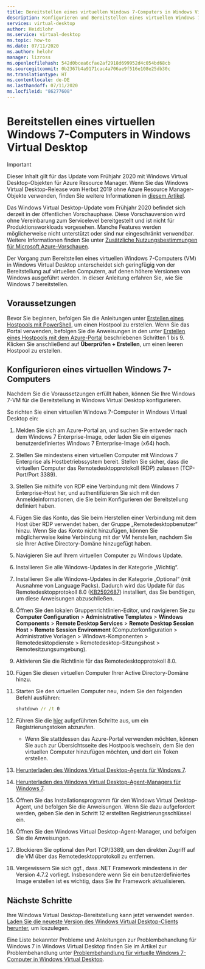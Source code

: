```yaml
---
title: Bereitstellen eines virtuellen Windows 7-Computers in Windows Virtual Desktop – Azure
description: Konfigurieren und Bereitstellen eines virtuellen Windows 7-Computers in Windows Virtual Desktop.
services: virtual-desktop
author: Heidilohr
ms.service: virtual-desktop
ms.topic: how-to
ms.date: 07/11/2020
ms.author: helohr
manager: lizross
ms.openlocfilehash: 542d0bcea6cfae2af2918d699952d4c054bd68cb
ms.sourcegitcommit: 0b2367b4a9171cac4a706ae9f516e108e25db30c
ms.translationtype: HT
ms.contentlocale: de-DE
ms.lasthandoff: 07/11/2020
ms.locfileid: "86277608"
---
```

# <a name="deploy-a-windows-7-virtual-machine-on-windows-virtual-desktop"></a>Bereitstellen eines virtuellen Windows 7-Computers in Windows Virtual Desktop

>[!IMPORTANT]
>Dieser Inhalt gilt für das Update vom Frühjahr 2020 mit Windows Virtual Desktop-Objekten für Azure Resource Manager. Wenn Sie das Windows Virtual Desktop-Release vom Herbst 2019 ohne Azure Resource Manager-Objekte verwenden, finden Sie weitere Informationen in [diesem Artikel](./virtual-desktop-fall-2019/deploy-windows-7-virtual-machine.md).
>
> Das Windows Virtual Desktop-Update vom Frühjahr 2020 befindet sich derzeit in der öffentlichen Vorschauphase. Diese Vorschauversion wird ohne Vereinbarung zum Servicelevel bereitgestellt und ist nicht für Produktionsworkloads vorgesehen. Manche Features werden möglicherweise nicht unterstützt oder sind nur eingeschränkt verwendbar. 
> Weitere Informationen finden Sie unter [Zusätzliche Nutzungsbestimmungen für Microsoft Azure-Vorschauen](https://azure.microsoft.com/support/legal/preview-supplemental-terms/).

Der Vorgang zum Bereitstellen eines virtuellen Windows 7-Computers (VM) in Windows Virtual Desktop unterscheidet sich geringfügig von der Bereitstellung auf virtuellen Computern, auf denen höhere Versionen von Windows ausgeführt werden. In dieser Anleitung erfahren Sie, wie Sie Windows 7 bereitstellen.

## <a name="prerequisites"></a>Voraussetzungen

Bevor Sie beginnen, befolgen Sie die Anleitungen unter [Erstellen eines Hostpools mit PowerShell](create-host-pools-powershell.md), um einen Hostpool zu erstellen. Wenn Sie das Portal verwenden, befolgen Sie die Anweisungen in den unter [Erstellen eines Hostpools mit dem Azure-Portal](create-host-pools-azure-marketplace.md) beschriebenen Schritten 1 bis 9. Klicken Sie anschließend auf **Überprüfen + Erstellen**, um einen leeren Hostpool zu erstellen. 

## <a name="configure-a-windows-7-virtual-machine"></a>Konfigurieren eines virtuellen Windows 7-Computers

Nachdem Sie die Voraussetzungen erfüllt haben, können Sie Ihre Windows 7-VM für die Bereitstellung in Windows Virtual Desktop konfigurieren.

So richten Sie einen virtuellen Windows 7-Computer in Windows Virtual Desktop ein:

1. Melden Sie sich am Azure-Portal an, und suchen Sie entweder nach dem Windows 7 Enterprise-Image, oder laden Sie ein eigenes benutzerdefiniertes Windows 7 Enterprise-Image (x64) hoch.
2. Stellen Sie mindestens einen virtuellen Computer mit Windows 7 Enterprise als Hostbetriebssystem bereit. Stellen Sie sicher, dass die virtuellen Computer das Remotedesktopprotokoll (RDP) zulassen (TCP-Port/Port 3389).
3. Stellen Sie mithilfe von RDP eine Verbindung mit dem Windows 7 Enterprise-Host her, und authentifizieren Sie sich mit den Anmeldeinformationen, die Sie beim Konfigurieren der Bereitstellung definiert haben.
4. Fügen Sie das Konto, das Sie beim Herstellen einer Verbindung mit dem Host über RDP verwendet haben, der Gruppe „Remotedesktopbenutzer“ hinzu. Wenn Sie das Konto nicht hinzufügen, können Sie möglicherweise keine Verbindung mit der VM herstellen, nachdem Sie sie Ihrer Active Directory-Domäne hinzugefügt haben.
5. Navigieren Sie auf Ihrem virtuellen Computer zu Windows Update.
6. Installieren Sie alle Windows-Updates in der Kategorie „Wichtig“.
7. Installieren Sie alle Windows-Updates in der Kategorie „Optional“ (mit Ausnahme von Language Packs). Dadurch wird das Update für das Remotedesktopprotokoll 8.0 ([KB2592687](https://www.microsoft.com/download/details.aspx?id=35387)) installiert, das Sie benötigen, um diese Anweisungen abzuschließen.
8. Öffnen Sie den lokalen Gruppenrichtlinien-Editor, und navigieren Sie zu **Computer Configuration** > **Administrative Templates** > **Windows Components** > **Remote Desktop Services** > **Remote Desktop Session Host** > **Remote Session Environment** (Computerkonfiguration > Administrative Vorlagen > Windows-Komponenten > Remotedesktopdienste > Remotedesktop-Sitzungshost > Remotesitzungsumgebung).
9. Aktivieren Sie die Richtlinie für das Remotedesktopprotokoll 8.0.
10. Fügen Sie diesen virtuellen Computer Ihrer Active Directory-Domäne hinzu.
11. Starten Sie den virtuellen Computer neu, indem Sie den folgenden Befehl ausführen:

     ```cmd
     shutdown /r /t 0
     ```

12. Führen Sie die [hier](/powershell/module/az.desktopvirtualization/new-azwvdregistrationinfo?view=azps-4.3.0) aufgeführten Schritte aus, um ein Registrierungstoken abzurufen.
      
      - Wenn Sie stattdessen das Azure-Portal verwenden möchten, können Sie auch zur Übersichtsseite des Hostpools wechseln, dem Sie den virtuellen Computer hinzufügen möchten, und dort ein Token erstellen.
  
13. [Herunterladen des Windows Virtual Desktop-Agents für Windows 7](https://query.prod.cms.rt.microsoft.com/cms/api/am/binary/RE3JZCm).
14. [Herunterladen des Windows Virtual Desktop-Agent-Managers für Windows 7](https://query.prod.cms.rt.microsoft.com/cms/api/am/binary/RE3K2e3).
15. Öffnen Sie das Installationsprogramm für den Windows Virtual Desktop-Agent, und befolgen Sie die Anweisungen. Wenn Sie dazu aufgefordert werden, geben Sie den in Schritt 12 erstellten Registrierungsschlüssel ein.
16. Öffnen Sie den Windows Virtual Desktop-Agent-Manager, und befolgen Sie die Anweisungen.
17. Blockieren Sie optional den Port TCP/3389, um den direkten Zugriff auf die VM über das Remotedesktopprotokoll zu entfernen.
18. Vergewissern Sie sich ggf., dass .NET Framework mindestens in der Version 4.7.2 vorliegt. Insbesondere wenn Sie ein benutzerdefiniertes Image erstellen ist es wichtig, dass Sie Ihr Framework aktualisieren.

## <a name="next-steps"></a>Nächste Schritte

Ihre Windows Virtual Desktop-Bereitstellung kann jetzt verwendet werden. [Laden Sie die neueste Version des Windows Virtual Desktop-Clients herunter](https://aka.ms/wvd/clients/windows), um loszulegen.

Eine Liste bekannter Probleme und Anleitungen zur Problembehandlung für Windows 7 in Windows Virtual Desktop finden Sie im Artikel zur Problembehandlung unter [Problembehandlung für virtuelle Windows 7-Computer in Windows Virtual Desktop](./virtual-desktop-fall-2019/troubleshoot-windows-7-vm.md).
